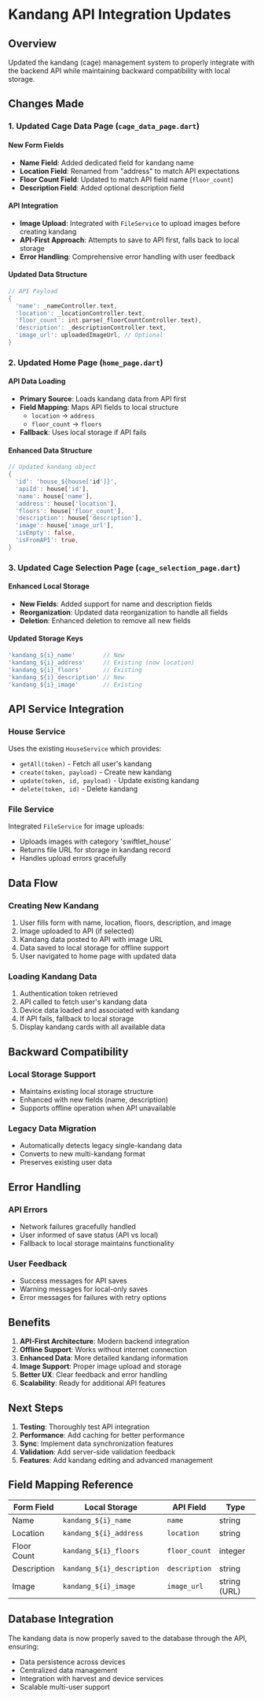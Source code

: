 # Kandang API Integration Updates

## Overview
Updated the kandang (cage) management system to properly integrate with the backend API while maintaining backward compatibility with local storage.

## Changes Made

### 1. Updated Cage Data Page (`cage_data_page.dart`)

#### New Form Fields
- **Name Field**: Added dedicated field for kandang name
- **Location Field**: Renamed from "address" to match API expectations
- **Floor Count Field**: Updated to match API field name (`floor_count`)
- **Description Field**: Added optional description field

#### API Integration
- **Image Upload**: Integrated with `FileService` to upload images before creating kandang
- **API-First Approach**: Attempts to save to API first, falls back to local storage
- **Error Handling**: Comprehensive error handling with user feedback

#### Updated Data Structure
```dart
// API Payload
{
  'name': _nameController.text,
  'location': _locationController.text,
  'floor_count': int.parse(_floorCountController.text),
  'description': _descriptionController.text,
  'image_url': uploadedImageUrl, // Optional
}
```

### 2. Updated Home Page (`home_page.dart`)

#### API Data Loading
- **Primary Source**: Loads kandang data from API first
- **Field Mapping**: Maps API fields to local structure
  - `location` → `address`
  - `floor_count` → `floors`
- **Fallback**: Uses local storage if API fails

#### Enhanced Data Structure
```dart
// Updated kandang object
{
  'id': 'house_${house['id']}',
  'apiId': house['id'],
  'name': house['name'],
  'address': house['location'],
  'floors': house['floor_count'],
  'description': house['description'],
  'image': house['image_url'],
  'isEmpty': false,
  'isFromAPI': true,
}
```

### 3. Updated Cage Selection Page (`cage_selection_page.dart`)

#### Enhanced Local Storage
- **New Fields**: Added support for name and description fields
- **Reorganization**: Updated data reorganization to handle all fields
- **Deletion**: Enhanced deletion to remove all new fields

#### Updated Storage Keys
```dart
'kandang_${i}_name'        // New
'kandang_${i}_address'     // Existing (now location)
'kandang_${i}_floors'      // Existing
'kandang_${i}_description' // New
'kandang_${i}_image'       // Existing
```

## API Service Integration

### House Service
Uses the existing `HouseService` which provides:
- `getAll(token)` - Fetch all user's kandang
- `create(token, payload)` - Create new kandang
- `update(token, id, payload)` - Update existing kandang
- `delete(token, id)` - Delete kandang

### File Service
Integrated `FileService` for image uploads:
- Uploads images with category 'swiftlet_house'
- Returns file URL for storage in kandang record
- Handles upload errors gracefully

## Data Flow

### Creating New Kandang
1. User fills form with name, location, floors, description, and image
2. Image uploaded to API (if selected)
3. Kandang data posted to API with image URL
4. Data saved to local storage for offline support
5. User navigated to home page with updated data

### Loading Kandang Data
1. Authentication token retrieved
2. API called to fetch user's kandang data
3. Device data loaded and associated with kandang
4. If API fails, fallback to local storage
5. Display kandang cards with all available data

## Backward Compatibility

### Local Storage Support
- Maintains existing local storage structure
- Enhanced with new fields (name, description)
- Supports offline operation when API unavailable

### Legacy Data Migration
- Automatically detects legacy single-kandang data
- Converts to new multi-kandang format
- Preserves existing user data

## Error Handling

### API Errors
- Network failures gracefully handled
- User informed of save status (API vs local)
- Fallback to local storage maintains functionality

### User Feedback
- Success messages for API saves
- Warning messages for local-only saves
- Error messages for failures with retry options

## Benefits

1. **API-First Architecture**: Modern backend integration
2. **Offline Support**: Works without internet connection
3. **Enhanced Data**: More detailed kandang information
4. **Image Support**: Proper image upload and storage
5. **Better UX**: Clear feedback and error handling
6. **Scalability**: Ready for additional API features

## Next Steps

1. **Testing**: Thoroughly test API integration
2. **Performance**: Add caching for better performance
3. **Sync**: Implement data synchronization features
4. **Validation**: Add server-side validation feedback
5. **Features**: Add kandang editing and advanced management

## Field Mapping Reference

| Form Field | Local Storage | API Field | Type |
|------------|---------------|-----------|------|
| Name | `kandang_${i}_name` | `name` | string |
| Location | `kandang_${i}_address` | `location` | string |
| Floor Count | `kandang_${i}_floors` | `floor_count` | integer |
| Description | `kandang_${i}_description` | `description` | string |
| Image | `kandang_${i}_image` | `image_url` | string (URL) |

## Database Integration
The kandang data is now properly saved to the database through the API, ensuring:
- Data persistence across devices
- Centralized data management
- Integration with harvest and device services
- Scalable multi-user support